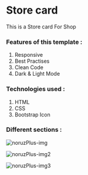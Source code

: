 # Store card
This is a Store card For Shop

### Features of this template :
<ol>
  <li>Responsive</li>
  <li>Best Practises</li>
  <li>Clean Code</li>
  <li>Dark & Light Mode</li>
</ol>

### Technologies used :
<ol>
  <li>HTML</li>
  <li>CSS</li>
  <li>Bootstrap Icon</li>
</ol>

### Different sections :

![noruzPlus-img](https://github.com/MerajMehdizade/Landing-NoruzPlus/assets/105376555/da32f86b-74d7-4e58-9cd3-7f9938f4e178)

![noruzPlus-img2](https://github.com/MerajMehdizade/Landing-NoruzPlus/assets/105376555/2bfd33c4-d4eb-4bd2-baba-8df09a22132b)

![noruzPlus-img3](https://github.com/MerajMehdizade/Landing-NoruzPlus/assets/105376555/56efc4b5-77ff-4867-9e56-7952b8b7e80f)

